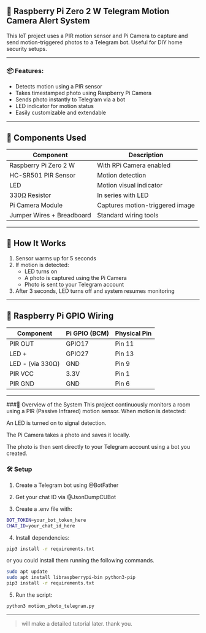 ## 🔔 Raspberry Pi Zero 2 W Telegram Motion Camera Alert System

This IoT project uses a PIR motion sensor and Pi Camera to capture and send motion-triggered photos to a Telegram bot. Useful for DIY home security setups.

---
### 📦 Features:
* Detects motion using a PIR sensor
* Takes timestamped photo using Raspberry Pi Camera
* Sends photo instantly to Telegram via a bot
* LED indicator for motion status
* Easily customizable and extendable
---

## 🧰 Components Used

| Component             | Description                  |
|----------------------|------------------------------|
| Raspberry Pi Zero 2 W | With RPi Camera enabled      |
| HC-SR501 PIR Sensor   | Motion detection             |
| LED                   | Motion visual indicator      |
| 330Ω Resistor         | In series with LED           |
| Pi Camera Module      | Captures motion-triggered image |
| Jumper Wires + Breadboard | Standard wiring tools     |

---

## 🧠 How It Works

1. Sensor warms up for 5 seconds
2. If motion is detected:
   - LED turns on
   - A photo is captured using the Pi Camera
   - Photo is sent to your Telegram account
3. After 3 seconds, LED turns off and system resumes monitoring

---

## 🔧 Raspberry Pi GPIO Wiring

| Component | Pi GPIO (BCM) | Physical Pin |
|-----------|----------------|--------------|
| PIR OUT   | GPIO17         | Pin 11       |
| LED +     | GPIO27         | Pin 13       |
| LED - (via 330Ω) | GND       | Pin 9        |
| PIR VCC   | 3.3V           | Pin 1        |
| PIR GND   | GND            | Pin 6        |

---

###📘 Overview of the System
This project continuously monitors a room using a PIR (Passive Infrared) motion sensor. When motion is detected:

An LED is turned on to signal detection.

The Pi Camera takes a photo and saves it locally.

The photo is then sent directly to your Telegram account using a bot you created.

### 🛠️ Setup
1. Create a Telegram bot using @BotFather

2. Get your chat ID via @JsonDumpCUBot

3. Create a .env file with:
```bash
BOT_TOKEN=your_bot_token_here
CHAT_ID=your_chat_id_here
```
4. Install dependencies:
```bash
pip3 install -r requirements.txt
```

or you could install them running the following commands.
```bash
sudo apt update
sudo apt install libraspberrypi-bin python3-pip
pip3 install -r requirements.txt
```

5. Run the script:
```bash
python3 motion_photo_telegram.py
```

---
> will make a detailed tutorial later. thank you.